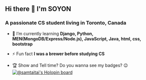 ## Hi there 👋 I'm SOYON
### A passionate CS student living in Toronto, Canada

- 🌱 I’m currently learning **Django, Python, MEN(MongoDB/Express/Node.js), JavaScript, Java, html, css, bootstrap**

- ⚡ Fun fact **I was a brewer before studying CS**

- 🏆 Show and Tell time? Do you wanna see my badges? 😉
[![@samtaitai's Holopin board](https://holopin.me/samtaitai)](https://holopin.io/@samtaitai)
